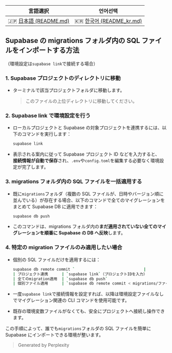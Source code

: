 |              言語選択              |                 언어선택                 |
| :--------------------------------: | :--------------------------------------: |
| 🇯🇵 [日本語 (README.md)](README.md) | 🇰🇷 [한국어 (README_kr.md)](README_kr.md) |

## Supabase の migrations フォルダ内の SQL ファイルをインポートする方法

（環境設定は`supabase link`で接続する場合）

### 1. Supabase プロジェクトのディレクトリに移動

- ターミナルで該当プロジェクトフォルダに移動します。
  > このファイルの上位ディレクトリに移動してください。

### 2. Supabase link で環境設定を行う

- ローカルプロジェクトと Supabase の対象プロジェクトを連携するには、以下のコマンドを実行します：
  ```bash
  supabase link
  ```
- 表示される案内に従って Supabase プロジェクト ID などを入力すると、  
  **接続情報が自動で保存**され、`.env`や`config.toml`を編集する必要なく環境設定が完了します。

### 3. migrations フォルダ内の SQL ファイルを一括適用する

- 既に`migrations`フォルダ（複数の SQL ファイルが、日時やバージョン順に並んでいる）が存在する場合、以下のコマンドで全てのマイグレーションをまとめて Supabase DB に適用できます：
  ```bash
  supabase db push
  ```
- このコマンドは、migrations フォルダ内の**まだ適用されていない全てのマイグレーションを順番に Supabase の DB へ反映**します。

### 4. 特定の migration ファイルのみ適用したい場合

- 個別の SQL ファイルだけを適用するには：

  ```bash
  supabase db remote commit `                              |
  | プロジェクト連携      | `supabase link`（プロジェクトIDを入力）                  |
  | 全てのmigration適用  | `supabase db push`                                       |
  | 個別ファイル適用      | `supabase db remote commit < migrations/ファイル名.sql`    |

  ```

- 一度`supabase link`で接続情報を設定すれば、以降は環境設定ファイルなしでマイグレーション関連の CLI コマンドを使用可能です。
- 既存の環境変数ファイルがなくても、安全にプロジェクトへ接続し操作できます。

この手順によって、誰でも`migrations`フォルダの SQL ファイルを簡単に Supabase にインポートできる環境が整います。

> Generated by Perplexity
